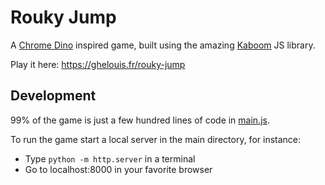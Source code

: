 # Rouky Jump

A [Chrome Dino](https://en.wikipedia.org/wiki/Dinosaur_Game) inspired game, built using the amazing [Kaboom](https://kaboomjs.com) JS library.

Play it here: https://ghelouis.fr/rouky-jump

## Development

99% of the game is just a few hundred lines of code in [main.js](main.js).

To run the game start a local server in the main directory, for instance:
- Type `python -m http.server` in a terminal
- Go to localhost:8000 in your favorite browser
